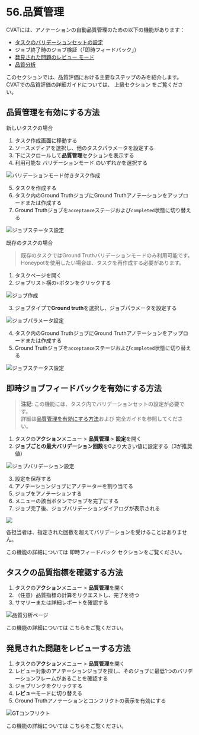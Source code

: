 
# 56.品質管理

CVATには、アノテーションの自動品質管理のための以下の機能があります：
- [タスクのバリデーションセットの設定](#how-to-enable-quality-control)
- ジョブ終了時のジョブ検証（「即時フィードバック」）
- [発見された問題のレビュー モード](#how-to-review-problems-found)
- [品質分析](#how-to-check-task-quality-metrics)

このセクションでは、品質評価における主要なステップのみを紹介します。
CVATでの品質評価の詳細ガイドについては、
上級セクション をご覧ください。

## 品質管理を有効にする方法

新しいタスクの場合

1. タスク作成画面に移動する
2. ソースメディアを選択し、他のタスクパラメータを設定する
3. 下にスクロールして**品質管理**セクションを表示する
4. 利用可能な
バリデーションモード
のいずれかを選択する

  ![バリデーションモード付きタスク作成](./images/honeypot09.jpg)

5. タスクを作成する
6. タスク内のGround TruthジョブにGround Truthアノテーションをアップロードまたは作成する
7. Ground Truthジョブを`acceptance`ステージおよび`completed`状態に切り替える

  ![ジョブステータス設定](./images/honeypot10.jpg)

既存のタスクの場合

> 既存のタスクではGround Truthバリデーションモードのみ利用可能です。  
> Honeypotを使用したい場合は、タスクを再作成する必要があります。

1. タスクページを開く
2. ジョブリスト横の`+`ボタンをクリックする

  ![ジョブ作成](./images/honeypot01.jpg)

3. ジョブタイプで**Ground truth**を選択し、ジョブパラメータを設定する

  ![ジョブパラメータ設定](./images/honeypot02.jpg)

4. タスク内のGround TruthジョブにGround Truthアノテーションをアップロードまたは作成する
5. Ground Truthジョブを`acceptance`ステージおよび`completed`状態に切り替える

  ![ジョブステータス設定](./images/honeypot10.jpg)


## 即時ジョブフィードバックを有効にする方法

> **注記**: この機能には、タスク内でバリデーションセットの設定が必要です。  
> 詳細は[品質管理を有効にする方法](#how-to-enable-quality-control)および
> 完全ガイドを参照してください。

1. タスクの**アクション**メニュー > **品質管理** > **設定**を開く
2. **ジョブごとの最大バリデーション回数**を0より大きい値に設定する（3が推奨値）

  ![ジョブバリデーション設定](./images/immediate-feedback-quality-settings.png)

3. 設定を保存する
4. アノテーションジョブにアノテーターを割り当てる
5. ジョブをアノテーションする
6. メニューの該当ボタンでジョブを完了にする
7. ジョブ完了後、ジョブバリデーションダイアログが表示される

  <img src="./images/immediate-feedback-accept.png" style="max-width: 500px;">

各担当者は、指定された回数を超えてバリデーションを受けることはありません。

この機能の詳細については
即時フィードバック セクションをご覧ください。

## タスクの品質指標を確認する方法

1. タスクの**アクション**メニュー > **品質管理**を開く
2. （任意）品質指標の計算をリクエストし、完了を待つ
3. サマリーまたは詳細レポートを確認する

  ![品質分析ページ](./images/honeypot05.png)

この機能の詳細については
こちらをご覧ください。

## 発見された問題をレビューする方法

1. タスクの**アクション**メニュー > **品質管理**を開く
2. レビュー対象のアノテーションジョブを探し、そのジョブに最低1つのバリデーションフレームがあることを確認する
3. ジョブリンクをクリックする
4. **レビュー**モードに切り替える
5. Ground Truthアノテーションとコンフリクトの表示を有効にする

  ![GTコンフリクト](./images/honeypot06.gif)

この機能の詳細については
こちらをご覧ください。